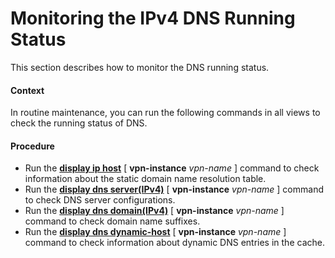 Monitoring the IPv4 DNS Running Status
======================================

This section describes how to monitor the DNS running status.

#### Context

In routine maintenance, you can run the following commands in all views to check the running status of DNS.


#### Procedure

* Run the [**display ip host**](cmdqueryname=display+ip+host+vpn-instance) [ **vpn-instance** *vpn-name* ] command to check information about the static domain name resolution table.
* Run the [**display dns server(IPv4)**](cmdqueryname=display+dns+server%28IPv4%29+vpn-instance) [ **vpn-instance** *vpn-name* ] command to check DNS server configurations.
* Run the [**display dns domain(IPv4)**](cmdqueryname=display+dns+domain%28IPv4%29+vpn-instance) [ **vpn-instance** *vpn-name* ] command to check domain name suffixes.
* Run the [**display dns dynamic-host**](cmdqueryname=display+dns+dynamic-host+vpn-instance) [ **vpn-instance** *vpn-name* ] command to check information about dynamic DNS entries in the cache.